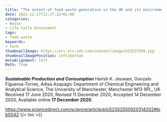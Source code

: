 ```yaml
---
title: "The extent of food waste generation in the UK and its environmental impacts"
date: 2021-12-27T12:27:22+01:00
categories:
- Waste
- Life Cycle Assessment
tags:
- food waste
keywords:
- tech
thumbnailImage: https://ars.els-cdn.com/content/image/X23525509.jpg
thumbnailImagePosition: left/bottom
metaAlignment: left
Math: True
---
```

***Sustainable Production and Consumption***
Harish K. Jeswani, Gonzalo Figueroa-Torres, Adisa Azapagic
Department of Chemical Engineering and Analytical Science, The University of Manchester, Manchester M13 9PL, UK
Received 17 June 2020, Revised 11 December 2020, Accepted 14 December 2020, Available online **17 December 2020**.
<!--more-->
https://www.sciencedirect.com/science/article/pii/S2352550920314202#bib0042
{{< toc >}}
